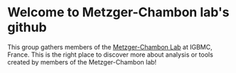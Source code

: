 # Welcome to Metzger-Chambon lab's github 

This group gathers members of the [Metzger-Chambon Lab](https://www.igbmc.fr/en/recherche/teams/pathophysiological-role-of-nuclear-receptor-signalling) at IGBMC, France. 
This is the right place to discover more about analysis or tools created by members of the Metzger-Chambon lab!

